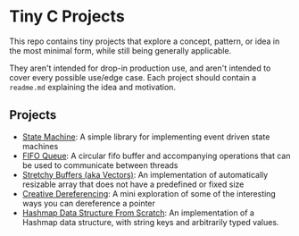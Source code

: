 # Tiny C Projects

This repo contains tiny projects that explore a concept, pattern, or idea in the most minimal form, while still being generally applicable.

They aren't intended for drop-in production use, and aren't intended to cover every possible use/edge case. Each project should contain a `readme.md` explaining the idea and motivation.

## Projects

- [State Machine](./state-machine): A simple library for implementing event driven state machines
- [FIFO Queue](./thread-fifo): A circular fifo buffer and accompanying operations that can be used to communicate between threads
- [Stretchy Buffers (aka Vectors)](./stretchy-buffers): An implementation of automatically resizable array that does not have a predefined or fixed size
- [Creative Dereferencing](./deref/): A mini exploration of some of the interesting ways you can dereference a pointer
- [Hashmap Data Structure From Scratch](./hash-map/): An implementation of a Hashmap data structure, with string keys and arbitrarily typed values.
